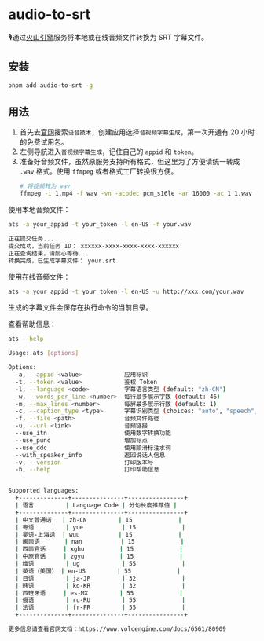 # audio-to-srt

🎙通过[火山引擎](https://www.volcengine.com/)服务将本地或在线音频文件转换为 SRT 字幕文件。

## 安装

```bash
pnpm add audio-to-srt -g
```

## 用法

1. 首先去[官网](https://console.volcengine.com/speech/app)搜索`语音技术`，创建应用选择`音视频字幕生成`，第一次开通有 20 小时的免费试用包。
2. 左侧导航进入`音视频字幕生成`，记住自己的 `appid` 和 `token`。
3. 准备好音频文件，虽然原服务支持所有格式，但这里为了方便请统一转成 `.wav` 格式。使用 `ffmpeg` 或者格式工厂转换很方便。
    ```bash
    # 将视频转为 wav
    ffmpeg -i 1.mp4 -f wav -vn -acodec pcm_s16le -ar 16000 -ac 1 1.wav
    ```
使用本地音频文件：

```bash
ats -a your_appid -t your_token -l en-US -f your.wav

正在提交任务...
提交成功，当前任务 ID： xxxxxx-xxxx-xxxx-xxxx-xxxxxx
正在查询结果，请耐心等待...
转换完成，已生成字幕文件： your.srt
```

使用在线音频文件：

```bash
ats -a your_appid -t your_token -l en-US -u http://xxx.com/your.wav
```

生成的字幕文件会保存在执行命令的当前目录。

查看帮助信息：

```bash
ats --help

Usage: ats [options]

Options:
  -a, --appid <value>            应用标识
  -t, --token <value>            鉴权 Token
  -l, --language <code>          字幕语言类型 (default: "zh-CN")
  -w, --words_per_line <number>  每行最多展示字数 (default: 46)
  -m, --max_lines <number>       每屏最多展示行数 (default: 1)
  -c, --caption_type <type>      字幕识别类型 (choices: "auto", "speech", "singing", default: "auto")
  -f, --file <path>              音频文件路径
  -u, --url <link>               音频链接
  --use_itn                      使用数字转换功能
  --use_punc                     增加标点
  --use_ddc                      使用顺滑标注水词
  --with_speaker_info            返回说话人信息
  -v, --version                  打印版本号
  -h, --help                     打印帮助信息


Supported languages:
  +--------------+---------------+----------------+
  | 语言         | Language Code | 分句长度推荐值 |
  +--------------+---------------+----------------+
  | 中文普通话   | zh-CN         | 15             |
  | 粤语         | yue           | 15             |
  | 吴语-上海话  | wuu           | 15             |
  | 闽南语       | nan           | 15             |
  | 西南官话     | xghu          | 15             |
  | 中原官话     | zgyu          | 15             |
  | 维语         | ug            | 55             |
  | 英语（美国） | en-US         | 55             |
  | 日语         | ja-JP         | 32             |
  | 韩语         | ko-KR         | 32             |
  | 西班牙语     | es-MX         | 55             |
  | 俄语         | ru-RU         | 55             |
  | 法语         | fr-FR         | 55             |
  +--------------+---------------+----------------+

更多信息请查看官网文档：https://www.volcengine.com/docs/6561/80909
```